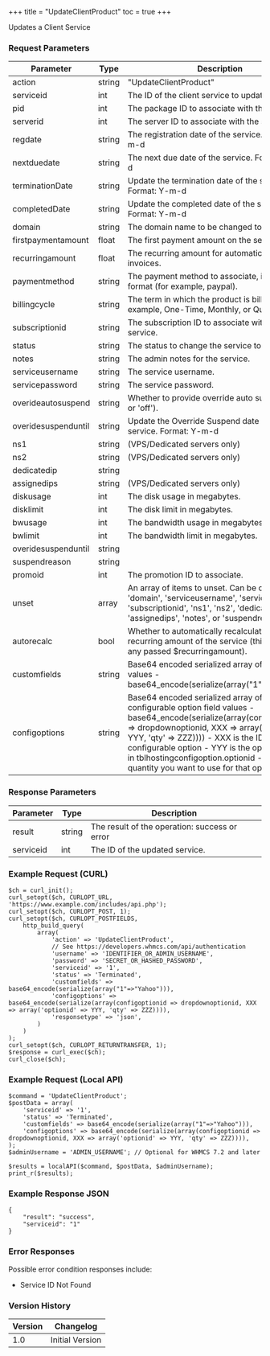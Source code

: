 +++
title = "UpdateClientProduct"
toc = true
+++

Updates a Client Service

### Request Parameters

| Parameter | Type | Description | Required |
| --------- | ---- | ----------- | -------- |
| action | string | "UpdateClientProduct" | Required |
| serviceid | int | The ID of the client service to update. | Required |
| pid | int | The package ID to associate with the service. | Optional |
| serverid | int | The server ID to associate with the service. | Optional |
| regdate | string | The registration date of the service. Format: Y-m-d | Optional |
| nextduedate | string | The next due date of the service. Format: Y-m-d | Optional |
| terminationDate | string | Update the termination date of the service. Format: Y-m-d | Optional |
| completedDate | string | Update the completed date of the service. Format: Y-m-d | Optional |
| domain | string | The domain name to be changed to. | Optional |
| firstpaymentamount | float | The first payment amount on the service. | Optional |
| recurringamount | float | The recurring amount for automatic renewal invoices. | Optional |
| paymentmethod | string | The payment method to associate, in system format (for example, paypal). | Optional |
| billingcycle | string | The term in which the product is billed on (for example, One-Time, Monthly, or Quarterly). | Optional |
| subscriptionid | string | The subscription ID to associate with the service. | Optional |
| status | string | The status to change the service to. | Optional |
| notes | string | The admin notes for the service. | Optional |
| serviceusername | string | The service username. | Optional |
| servicepassword | string | The service password. | Optional |
| overideautosuspend | string | Whether to provide override auto suspend ('on' or 'off'). | Optional |
| overidesuspenduntil | string | Update the Override Suspend date of the service. Format: Y-m-d | Optional |
| ns1 | string | (VPS/Dedicated servers only) | Optional |
| ns2 | string | (VPS/Dedicated servers only) | Optional |
| dedicatedip | string |  | Optional |
| assignedips | string | (VPS/Dedicated servers only) | Optional |
| diskusage | int | The disk usage in megabytes. | Optional |
| disklimit | int | The disk limit in megabytes. | Optional |
| bwusage | int | The bandwidth usage in megabytes. | Optional |
| bwlimit | int | The bandwidth limit in megabytes. | Optional |
| overidesuspenduntil | string |  | Optional |
| suspendreason | string |  | Optional |
| promoid | int | The promotion ID to associate. | Optional |
| unset | array | An array of items to unset. Can be one of: 'domain', 'serviceusername', 'servicepassword', 'subscriptionid', 'ns1', 'ns2', 'dedicatedip', 'assignedips', 'notes', or 'suspendreason' | Optional |
| autorecalc | bool | Whether to automatically recalculate the recurring amount of the service (this will ignore any passed $recurringamount). | Optional |
| customfields | string | Base64 encoded serialized array of custom field values - base64_encode(serialize(array("1"=>"Yahoo"))); | Optional |
| configoptions | string | Base64 encoded serialized array of configurable option field values - base64_encode(serialize(array(configoptionid => dropdownoptionid, XXX => array('optionid' => YYY, 'qty' => ZZZ)))) - XXX is the ID of the configurable option - YYY is the optionid found in tblhostingconfigoption.optionid - ZZZ is the quantity you want to use for that option | Optional |

### Response Parameters

| Parameter | Type | Description |
| --------- | ---- | ----------- |
| result | string | The result of the operation: success or error |
| serviceid | int | The ID of the updated service. |


### Example Request (CURL)

```
$ch = curl_init();
curl_setopt($ch, CURLOPT_URL, 'https://www.example.com/includes/api.php');
curl_setopt($ch, CURLOPT_POST, 1);
curl_setopt($ch, CURLOPT_POSTFIELDS,
    http_build_query(
        array(
            'action' => 'UpdateClientProduct',
            // See https://developers.whmcs.com/api/authentication
            'username' => 'IDENTIFIER_OR_ADMIN_USERNAME',
            'password' => 'SECRET_OR_HASHED_PASSWORD',
            'serviceid' => '1',
            'status' => 'Terminated',
            'customfields' => base64_encode(serialize(array("1"=>"Yahoo"))),
            'configoptions' => base64_encode(serialize(array(configoptionid => dropdownoptionid, XXX => array('optionid' => YYY, 'qty' => ZZZ)))),
            'responsetype' => 'json',
        )
    )
);
curl_setopt($ch, CURLOPT_RETURNTRANSFER, 1);
$response = curl_exec($ch);
curl_close($ch);
```


### Example Request (Local API)

```
$command = 'UpdateClientProduct';
$postData = array(
    'serviceid' => '1',
    'status' => 'Terminated',
    'customfields' => base64_encode(serialize(array("1"=>"Yahoo"))),
    'configoptions' => base64_encode(serialize(array(configoptionid => dropdownoptionid, XXX => array('optionid' => YYY, 'qty' => ZZZ)))),
);
$adminUsername = 'ADMIN_USERNAME'; // Optional for WHMCS 7.2 and later

$results = localAPI($command, $postData, $adminUsername);
print_r($results);
```


### Example Response JSON

```
{
    "result": "success",
    "serviceid": "1"
}
```


### Error Responses

Possible error condition responses include:

* Service ID Not Found


### Version History

| Version | Changelog |
| ------- | --------- |
| 1.0 | Initial Version |
